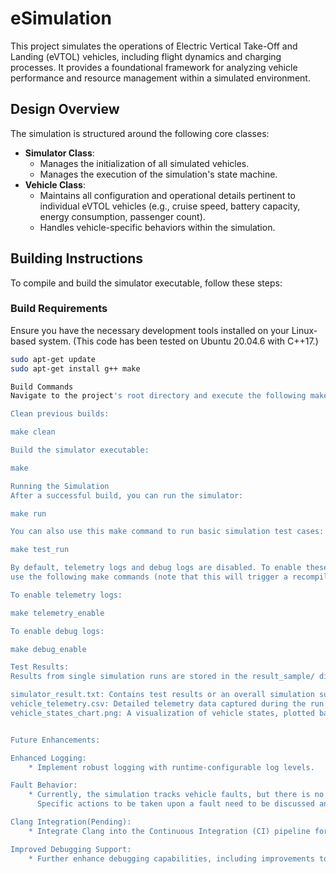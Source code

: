 # eSimulation

This project simulates the operations of Electric Vertical Take-Off and Landing (eVTOL) vehicles,
including flight dynamics and charging processes. It provides a foundational framework for analyzing
vehicle performance and resource management within a simulated environment.

## Design Overview

The simulation is structured around the following core classes:

* **Simulator Class**:
    * Manages the initialization of all simulated vehicles.
    * Manages the execution of the simulation's state machine.
* **Vehicle Class**:
    * Maintains all configuration and operational details pertinent to individual eVTOL vehicles
      (e.g., cruise speed, battery capacity, energy consumption, passenger count).
    * Handles vehicle-specific behaviors within the simulation.

## Building Instructions

To compile and build the simulator executable, follow these steps:

### Build Requirements
Ensure you have the necessary development tools installed on your Linux-based system.
(This code has been tested on Ubuntu 20.04.6 with C++17.)

```bash
sudo apt-get update
sudo apt-get install g++ make

Build Commands
Navigate to the project's root directory and execute the following make commands:

Clean previous builds:

make clean

Build the simulator executable:

make

Running the Simulation
After a successful build, you can run the simulator:

make run

You can also use this make command to run basic simulation test cases:

make test_run

By default, telemetry logs and debug logs are disabled. To enable these features,
use the following make commands (note that this will trigger a recompile):

To enable telemetry logs:

make telemetry_enable

To enable debug logs:

make debug_enable

Test Results:
Results from single simulation runs are stored in the result_sample/ directory:

simulator_result.txt: Contains test results or an overall simulation summary.
vehicle_telemetry.csv: Detailed telemetry data captured during the run.
vehicle_states_chart.png: A visualization of vehicle states, plotted based on the vehicle_telemetry.csv data.


Future Enhancements:

Enhanced Logging:
    * Implement robust logging with runtime-configurable log levels.

Fault Behavior:
    * Currently, the simulation tracks vehicle faults, but there is no defined process for handling them.
      Specific actions to be taken upon a fault need to be discussed and implemented.

Clang Integration(Pending):
    * Integrate Clang into the Continuous Integration (CI) pipeline for compilation and advanced static code analysis.

Improved Debugging Support:
    * Further enhance debugging capabilities, including improvements to telemetry and debug logging beyond current compile-time toggles.
